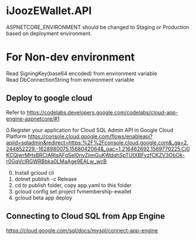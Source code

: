 # iJoozEWallet.API
 ASPNETCORE_ENVIRONMENT should be changed to Staging or Production based on deployment environment.
# For Non-dev environment
  Read SigningKey(base64 encoded) from environment variable 
  <br/>Read DbConnectionString from environment variable
  
  
## Deploy to google cloud

Refer to https://codelabs.developers.google.com/codelabs/cloud-app-engine-aspnetcore/#1

0.Register your application for Cloud SQL Admin API in Google Cloud Platform
https://console.cloud.google.com/flows/enableapi?apiid=sqladmin&redirect=https:%2F%2Fconsole.cloud.google.com&_ga=2.244852229.-1628980075.1568042064&_gac=1.216462692.1569770225.Cj0KCQjwrMHsBRCIARIsAFgSeI0nvZjimGuKWdqhSpTUtXBFyzfCKZV3ObOk-r0GqVcIRGWRBbka0LMaAge9EALw_wcB

0. Install gcloud cli
1. dotnet publish -c Release
2. cd to publish folder, copy app.yaml to this folder
3. gcloud config set project fvmembership-ewallet
4. gcloud beta app deploy


## Connecting to Cloud SQL from App Engine
https://cloud.google.com/sql/docs/mysql/connect-app-engine